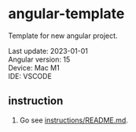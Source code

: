 # angular-template

Template for new angular project.

Last update: 2023-01-01\
Angular version: 15\
Device: Mac M1\
IDE: VSCODE

## instruction

1. Go see [instructions/README.md](./instructions/README.md).

